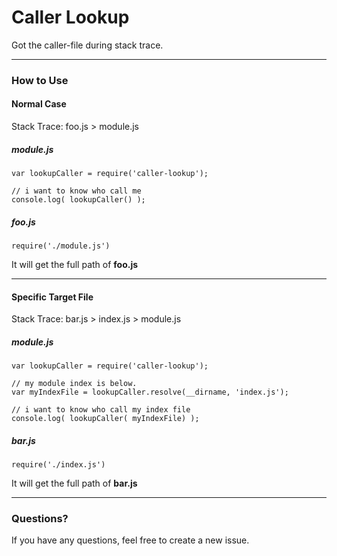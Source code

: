 Caller Lookup
=============
Got the caller-file during stack trace.


---
### How to Use

#### Normal Case

Stack Trace: foo.js > module.js

##### module.js
    var lookupCaller = require('caller-lookup');
    
    // i want to know who call me
    console.log( lookupCaller() ); 
    
    
##### foo.js
    require('./module.js')

It will get the full path of **foo.js**

---

#### Specific Target File

Stack Trace: bar.js > index.js > module.js

##### module.js
    var lookupCaller = require('caller-lookup');
    
    // my module index is below.
    var myIndexFile = lookupCaller.resolve(__dirname, 'index.js'); 
    
    // i want to know who call my index file
    console.log( lookupCaller( myIndexFile) ); 
    
    
##### bar.js
    require('./index.js')
    
It will get the full path of **bar.js**


---
### Questions?

If you have any questions, feel free to create a new issue.
